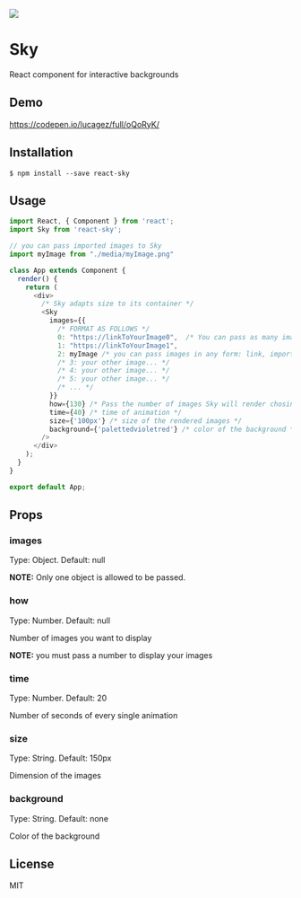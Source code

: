 ![](../gif/sky-gif.gif)

# Sky

React component for interactive backgrounds

## Demo

https://codepen.io/lucagez/full/oQoRyK/

## Installation

```
$ npm install --save react-sky
```



## Usage

```javascript
import React, { Component } from 'react';
import Sky from 'react-sky';

// you can pass imported images to Sky
import myImage from "./media/myImage.png"

class App extends Component {
  render() {
    return (
      <div> 
        /* Sky adapts size to its container */
        <Sky 
          images={{
            /* FORMAT AS FOLLOWS */
            0: "https://linkToYourImage0",  /* You can pass as many images as you want */
            1: "https://linkToYourImage1",
            2: myImage /* you can pass images in any form: link, imported via webpack... */
            /* 3: your other image... */
            /* 4: your other image... */
            /* 5: your other image... */
            /* ... */
          }}
          how={130} /* Pass the number of images Sky will render chosing randomly */
          time={40} /* time of animation */
          size={'100px'} /* size of the rendered images */
          background={'palettedvioletred'} /* color of the background */
        />
      </div>
    );
  }
}

export default App;
```



## Props

### images

Type: Object. Default: null

**NOTE:** Only one object is allowed to be passed.

### how

Type: Number. Default: null

Number of images you want to display

**NOTE:** you must pass a number to display your images

### time

Type: Number. Default: 20

Number of seconds of every single animation

### size

Type: String. Default: 150px

Dimension of the images 

### background

Type: String. Default: none

Color of the background 



## License

MIT